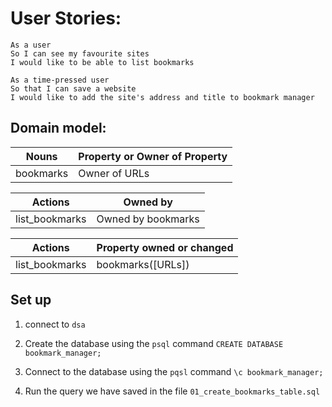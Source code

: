 # User Stories:
```
As a user
So I can see my favourite sites
I would like to be able to list bookmarks
```
```
As a time-pressed user
So that I can save a website
I would like to add the site's address and title to bookmark manager
```

## Domain model:

Nouns  | Property or Owner of Property
------------- | -------------
bookmarks  |  Owner of URLs

Actions  | Owned by
------------- | -------------
list_bookmarks  |  Owned by bookmarks

Actions  | Property owned or changed
------------- | -------------
list_bookmarks  |  bookmarks([URLs])

## Set up

1. connect to `dsa`

2. Create the database using the `psql` command `CREATE DATABASE bookmark_manager;`

3. Connect to the database using the `pqsl` command `\c bookmark_manager;`

4. Run the query we have saved in the file `01_create_bookmarks_table.sql`